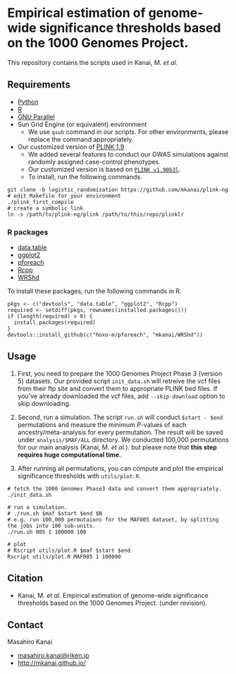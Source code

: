 # Empirical estimation of genome-wide significance thresholds based on the 1000 Genomes Project.

This repository contains the scripts used in Kanai, M. *et al.*

## Requirements
* [Python](https://www.python.org/)
* [R](https://www.r-project.org/)
* [GNU Parallel](http://www.gnu.org/software/parallel/)
* Sun Grid Engine (or equivalent) environment
    * We use `qsub` command in our scripts. For other environments, please replace the command appropriately.
* Our customized version of [PLINK 1.9](https://www.cog-genomics.org/plink2/)
    * We added several features to conduct our GWAS simulations against randomly assigned case-control phenotypes.
    * Our customized version is based on [`PLINK v1.90b3l`](https://github.com/chrchang/plink-ng/commit/1d8cbd48106565d381a19efc324472ce47f92e0c).
    * To install, run the following commands.

```{bash}
git clone -b logistic_randomization https://github.com/mkanai/plink-ng
# edit Makefile for your environment
./plink_first_compile
# create a symbolic link
ln -s /path/to/plink-ng/plink /path/to/this/repo/plinklr
```

### R packages
* [data.table](https://cran.r-project.org/web/packages/data.table/index.html)
* [ggplot2](https://cran.r-project.org/web/packages/ggplot2/index.html)
* [pforeach](https://github.com/hoxo-m/pforeach)
* [Rcpp](https://cran.r-project.org/web/packages/Rcpp/index.html)
* [WRShd](https://github.com/mkanai/WRShd)

To install these packages, run the following commands in R.
```{r}
pkgs <- c("devtools", "data.table", "ggplot2", "Rcpp")
required <- setdiff(pkgs, rownames(installed.packages()))
if (length(required) > 0) {
  install.packages(required)
}
devtools::install_github(c("hoxo-m/pforeach", "mkanai/WRShd"))
```

## Usage

1. First, you need to prepare the 1000 Genomes Project Phase 3 (version 5) datasets. Our provided script `init_data.sh` will retreive the vcf files from their ftp site and convert them to appropriate PLINK bed files. If you've already downloaded the vcf files, add `--skip-download` option to skip downloading.

2. Second, run a simulation. The script `run.sh` will conduct `$start - $end` permutations and measure the minimum *P*-values of each ancestry/meta-analysis for every permutation. The result will be saved under `analysis/$MAF/ALL` directory. We conducted 100,000 permutations for our main analysis (Kanai, M. *et al.*). but please note that **this step requires huge computational time.**

3. After running all permutations, you can compute and plot the empirical significance thresholds with `utils/plot.R`.

```{bash}
# fetch the 1000 Genomes Phase3 data and convert them appropriately.
./init_data.sh

# run a simulation.
# ./run.sh $maf $start $end $N
# e.g. run 100,000 permutaions for the MAF005 dataset, by splitting the jobs into 100 sub-units.
./run.sh 005 1 100000 100

# plot
# Rscript utils/plot.R $maf $start $end
Rscript utils/plot.R MAF005 1 100000
```

## Citation
* Kanai, M. *et al.* Empirical estimation of genome-wide significance thresholds based on the 1000 Genomes Project. (under revision).

## Contact
Masahiro Kanai
* masahiro.kanai@riken.jp
* http://mkanai.github.io/

